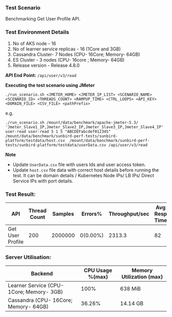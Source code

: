 ### Test Scenario

Benchmarking Get User Profile API.


### Test Environment Details
1. No of AKS node - 16
2. No of learner service replicas - 16 (1Core and 3GB)
3. Cassandra Cluster- 7 Nodes (CPU- 16Core; Memory- 64GB)
4. ES Cluster - 3 nodes (CPU- 16core ; Memory- 64GB)
5. Release version - Release 4.8.0


**API End Point:** 
`/api/user/v3/read`


**Executing the test scenario using JMeter**


```./run_scenario.sh <JMETER_HOME> <JMETER_IP_LIST> <SCENARIO_NAME> <SCENARIO_ID> <THREADS_COUNT> <RAMPUP_TIME> <CTRL_LOOPS> <API_KEY> <DOMAIN_FILE> <CSV_FILE> <pathPrefix>```

e.g.

```./run_scenario.sh /mount/data/benchmark/apache-jmeter-5.3/ 'Jmeter_Slave1_IP,Jmeter_Slave2_IP,Jmeter_Slave3_IP,Jmeter_Slave4_IP' user-read user-read 5 1 5 "ABCDEFabcdef012345" /mount/data/benchmark/sunbird-perf-tests/sunbird-platform/testdata/host.csv  /mount/data/benchmark/sunbird-perf-tests/sunbird-platform/testdata/userData.csv /api/user/v3/read```


**Note**

- Update `UserData.csv` file with users Ids and user access token.
- Update `host.csv` file data with correct host details before running the test. It can be domain details / Kubernetes Node IPs/ LB IPs/ Direct Service IPs with port details.

### Test Result:

|API                |Thread Count|Samples |Errors%  |Throughput/sec|Avg Resp Time |95th pct |99th pct|
|-------------------|------------|--------|---------| -------------|--------------|---------|--------|
|Get User Profile   |200         |2000000 |0(0.00%) |2313.3      | 82           |  111    |189     |


### Server Utilisation:
| Backend          | CPU Usage %(max) | Memory Utilization (max) |
| ------------- | ------------- |------------- |
| Learner Service (CPU- 1Core; Memory- 3GB)  |100% |  638 MiB |
| Cassandra (CPU- 16Core; Memory- 64GB)|  36.26%  | 14.14 GB|
